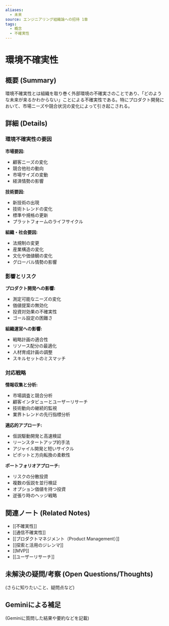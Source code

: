 ```yaml
---
aliases:
  - 未来
source: エンジニアリング組織論への招待 1章
tags:
  - 概念
  - 不確実性
---
```


# 環境不確実性

## 概要 (Summary)
環境不確実性とは組織を取り巻く外部環境の不確実さのことであり、「どのような未来が来るかわからない」ことによる不確実性である。特にプロダクト開発において、市場ニーズや競合状況の変化によって引き起こされる。
## 詳細 (Details)

### 環境不確実性の要因

**市場要因:**
- 顧客ニーズの変化
- 競合他社の動向
- 市場サイズの変動
- 経済情勢の影響

**技術要因:**
- 新技術の出現
- 技術トレンドの変化
- 標準や規格の更新
- プラットフォームのライフサイクル

**組織・社会要因:**
- 法規制の変更
- 産業構造の変化
- 文化や価値観の変化
- グローバル情勢の影響

### 影響とリスク

**プロダクト開発への影響:**
- 測定可能なニーズの変化
- 価値提案の無効化
- 投資対効果の不確実性
- ゴール設定の困難さ

**組織運営への影響:**
- 戦略計画の適合性
- リソース配分の最適化
- 人材育成計画の調整
- スキルセットのミスマッチ

### 対応戦略

**情報収集と分析:**
- 市場調査と競合分析
- 顧客インタビューとユーザーリサーチ
- 技術動向の継続的監視
- 業界トレンドの先行指標分析

**適応的アプローチ:**
- 仮説駆動開発と高速検証
- リーンスタートアップ的手法
- アジャイル開発と短いサイクル
- ピボットと方向転換の柔軟性

**ポートフォリオアプローチ:**
- リスクの分散投資
- 複数の仮説を並行検証
- オプション価値を持つ投資
- 逆張り時のヘッジ戦略


## 関連ノート (Related Notes)
- [[不確実性]]
- [[通信不確実性]]
- [[プロダクトマネジメント（Product Management）]]
- [[探索と活用のジレンマ]]
- [[MVP]]
- [[ユーザーリサーチ]]

## 未解決の疑問/考察 (Open Questions/Thoughts)
(さらに知りたいこと、疑問点など)

## Geminiによる補足
(Geminiに質問した結果や要約などを記載)